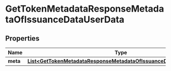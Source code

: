 
# GetTokenMetadataResponseMetadataOfIssuanceDataUserData

## Properties
Name | Type | Description | Notes
------------ | ------------- | ------------- | -------------
**meta** | [**List&lt;GetTokenMetadataResponseMetadataOfIssuanceDataUserDataMeta&gt;**](GetTokenMetadataResponseMetadataOfIssuanceDataUserDataMeta.md) |  |  [optional]



